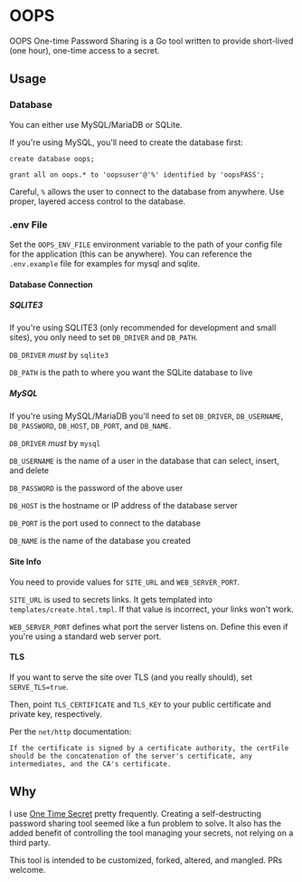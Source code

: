 # OOPS

OOPS One-time Password Sharing is a Go tool written to provide short-lived (one hour), one-time access to a secret.

## Usage

### Database

You can either use MySQL/MariaDB or SQLite.

If you're using MySQL, you'll need to create the database first:

```mysql
create database oops;

grant all on oops.* to 'oopsuser'@'%' identified by 'oopsPASS';
```

Careful, `%` allows the user to connect to the database from anywhere. Use proper, layered access control to the database.

### .env File

Set the `OOPS_ENV_FILE` environment variable to the path of your config file for the application (this can be anywhere). You can reference the `.env.example` file for examples for mysql and sqlite.

#### Database Connection

##### SQLITE3

If you're using SQLITE3 (only recommended for development and small sites), you only need to set `DB_DRIVER` and `DB_PATH`.

`DB_DRIVER` *must* by `sqlite3`

`DB_PATH` is the path to where you want the SQLite database to live

##### MySQL 

If you're using MySQL/MariaDB you'll need to set `DB_DRIVER`, `DB_USERNAME`, `DB_PASSWORD`, `DB_HOST`, `DB_PORT`, and `DB_NAME`.

`DB_DRIVER` *must* by `mysql`

`DB_USERNAME` is the name of a user in the database that can select, insert, and delete

`DB_PASSWORD` is the password of the above user

`DB_HOST` is the hostname or IP address of the database server

`DB_PORT` is the port used to connect to the database

`DB_NAME` is the name of the database you created

#### Site Info

You need to provide values for `SITE_URL` and `WEB_SERVER_PORT`.

`SITE_URL` is used to secrets links. It gets templated into `templates/create.html.tmpl`. If that value is incorrect, your links won't work.

`WEB_SERVER_PORT` defines what port the server listens on. Define this even if you're using a standard web server port.

#### TLS

If you want to serve the site over TLS (and you really should), set `SERVE_TLS=true`.

Then, point `TLS_CERTIFICATE` and `TLS_KEY` to your public certificate and private key, respectively.

Per the `net/http` documentation:

```text
If the certificate is signed by a certificate authority, the certFile should be the concatenation of the server's certificate, any intermediates, and the CA's certificate.
```

## Why

I use [One Time Secret](https://onetimesecret.com/) pretty frequently. Creating a self-destructing password sharing tool seemed like a fun problem to solve. It also has the added benefit of controlling the tool managing your secrets, not relying on a third party.

This tool is intended to be customized, forked, altered, and mangled. PRs welcome.
